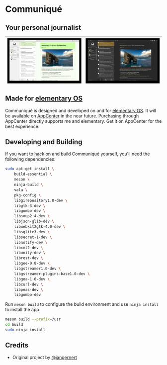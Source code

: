 # Communiqué
## Your personal journalist

| ![Screenshot](data/communique-light-screenshot.jpg) | ![Screenshot](data/communique-dark-screenshot.jpg) |
|-----------------------------------------------------|----------------------------------------------------|

## Made for [elementary OS](https://elementary.io)

Communiqué is designed and developed on and for [elementary OS](https://elementary.io). It will be available on [AppCenter](https://appcenter.elementary.io) in the near future. Purchasing through AppCenter directly supports me and elementary. Get it on AppCenter for the best experience.

## Developing and Building

If you want to hack on and build Communiqué yourself, you'll need the following dependencies:

```bash
sudo apt-get install \
	build-essential \
	meson \
	ninja-build \
	vala \
	pkg-config \
	libgirepository1.0-dev \
	libgtk-3-dev \
	libgumbo-dev \
	libsoup2.4-dev \
	libjson-glib-dev \
	libwebkit2gtk-4.0-dev \
	libsqlite3-dev \
	libsecret-1-dev \
	libnotify-dev \
	libxml2-dev \
	libunity-dev \
	librest-dev \
	libgee-0.8-dev \
	libgstreamer1.0-dev \
	libgstreamer-plugins-base1.0-dev \
	libgoa-1.0-dev \
	libcurl-dev \
	libpeas-dev \
	libgumbo-dev
```

Run `meson build` to configure the build environment and use `ninja install` to install the app
```bash
meson build --prefix=/usr
cd build
sudo ninja install
```
## Credits
* Original project by [@jangernert](https://github.com/jangernert)
